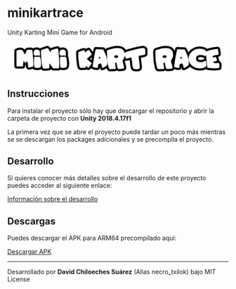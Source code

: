 # minikartrace
Unity Karting Mini Game for Android

![Logo](Assets/NTK%20-%20LabCave/UI/title.png)



## Instrucciones

Para instalar el proyecto sólo hay que descargar el repositorio y abrir la carpeta de proyecto con **Unity 2018.4.17f1**

La primera vez que se abre el proyecto puede tardar un poco más mientras se se descargan los packages adicionales y se precompila el proyecto.



## Desarrollo

Si quieres conocer más detalles sobre el desarrollo de este proyecto puedes acceder al siguiente enlace:

[Información sobre el desarrollo](/Docs/desarrollo.md)



## Descargas

Puedes descargar el APK para ARM64 precompilado aquí:

[Descargar APK](/Dist/minikartrace-final-test.apk)



---------

Desarrollado por **David Chiloeches Suárez** (Alias necro_txilok) bajo MIT License

